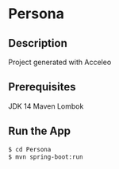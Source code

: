 # Persona

## Description
Project generated with Acceleo

## Prerequisites
JDK 14
Maven
Lombok

## Run the App
```bash
$ cd Persona
$ mvn spring-boot:run
```
